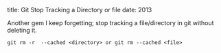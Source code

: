 title: Git Stop Tracking a Directory or file
date: 2013

Another gem I keep forgetting; stop tracking a file/directory in git without deleting it.

`git rm -r  --cached <directory> or git rm --cached <file>`
